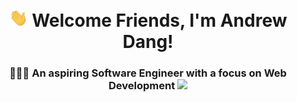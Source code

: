 <h1 align="center"><img src="https://raw.githubusercontent.com/ABSphreak/ABSphreak/master/gifs/Hi.gif" width="30px" /> Welcome Friends, I'm Andrew Dang! </h1>

<h3 align="center">🧑🏻‍💻 An aspiring Software Engineer with a focus on Web Development  <img src="https://user-images.githubusercontent.com/74038190/219923809-b86dc415-a0c2-4a38-bc88-ad6cf06395a8.gif"/> </h3>


